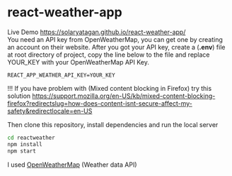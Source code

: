 # react-weather-app

Live Demo https://solaryatagan.github.io/react-weather-app/
</br>
You need an API key from OpenWeatherMap, you can get one by creating an account on their website.
After you got your API key, create a (**.env**) file at root directory of project, copy the line below to the file and replace YOUR_KEY with your OpenWeatherMap API Key.

```
REACT_APP_WEATHER_API_KEY=YOUR_KEY
```
!!! If you have problem with (Mixed content blocking in Firefox) try this solution https://support.mozilla.org/en-US/kb/mixed-content-blocking-firefox?redirectslug=how-does-content-isnt-secure-affect-my-safety&redirectlocale=en-US


Then clone this repository, install dependencies and run the local server

```bash
cd reactweather
npm install
npm start
```

I used [OpenWeatherMap](https://openweathermap.org/ 'OpenWeatherMap') (Weather data API)
